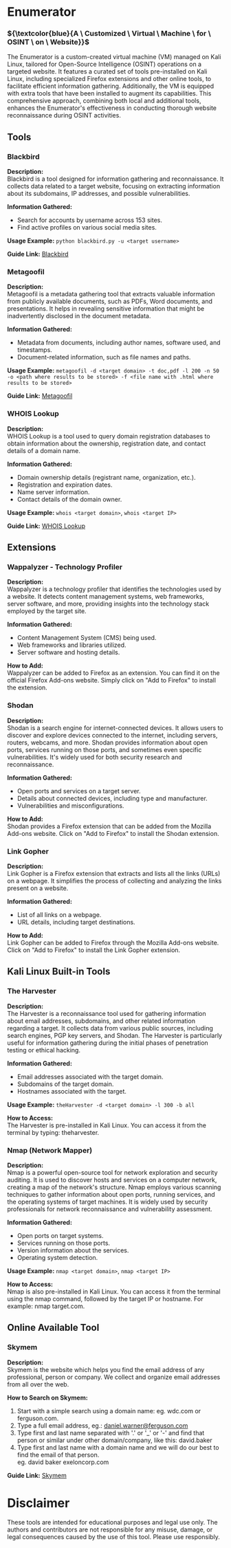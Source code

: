 # Enumerator <br>
### ${\textcolor{blue}{A \ Customized \ Virtual \ Machine \ for \ OSINT \ on \ Website}}$
The Enumerator is a custom-created virtual machine (VM) managed on Kali Linux, tailored for Open-Source Intelligence (OSINT) operations on a targeted website. It features a curated set of tools pre-installed on Kali Linux, including specialized Firefox extensions and other online tools, to facilitate efficient information gathering. Additionally, the VM is equipped with extra tools that have been installed to augment its capabilities. This comprehensive approach, combining both local and additional tools, enhances the Enumerator's effectiveness in conducting thorough website reconnaissance during OSINT activities.

## Tools <br>
### Blackbird <br>
**Description:** <br>
Blackbird is a tool designed for information gathering and reconnaissance. It collects data related to a target website, focusing on extracting information about its subdomains, IP addresses, and possible vulnerabilities. <br>

**Information Gathered:** <br>
* Search for accounts by username across 153 sites. <br>
* Find active profiles on various social media sites. <br>

**Usage Example:**
`python blackbird.py -u <target username>`

**Guide Link:** [Blackbird](https://github.com/p1ngul1n0/blackbird) <br>

### Metagoofil <br>
**Description:** <br>
Metagoofil is a metadata gathering tool that extracts valuable information from publicly available documents, such as PDFs, Word documents, and presentations. It helps in revealing sensitive information that might be inadvertently disclosed in the document metadata. <br>

**Information Gathered:** <br>
* Metadata from documents, including author names, software used, and timestamps. <br>
* Document-related information, such as file names and paths. <br>

**Usage Example:**
`metagoofil -d <target domain> -t doc,pdf -l 200 -n 50 -o <path where results to be stored> -f <file name with .html where results to be stored>`

**Guide Link:** [Metagoofil](https://www.kali.org/tools/metagoofil/) <br>

### WHOIS Lookup <br>
**Description:** <br>
WHOIS Lookup is a tool used to query domain registration databases to obtain information about the ownership, registration date, and contact details of a domain name. <br>

**Information Gathered:** <br>
* Domain ownership details (registrant name, organization, etc.). <br>
* Registration and expiration dates. <br>
* Name server information. <br>
* Contact details of the domain owner. <br>

**Usage Example:**
`whois <target domain>`, `whois <target IP>`

**Guide Link:** [WHOIS Lookup](https://www.geeksforgeeks.org/how-to-use-the-whois-command-on-ubuntu-linux) <br>

## Extensions <br>
### Wappalyzer - Technology Profiler <br>
**Description:** <br>
Wappalyzer is a technology profiler that identifies the technologies used by a website. It detects content management systems, web frameworks, server software, and more, providing insights into the technology stack employed by the target site. <br>

**Information Gathered:** <br>
* Content Management System (CMS) being used. <br>
* Web frameworks and libraries utilized. <br>
* Server software and hosting details. <br>

**How to Add:** <br>
Wappalyzer can be added to Firefox as an extension. You can find it on the official Firefox Add-ons website. Simply click on "Add to Firefox" to install the extension. <br>

### Shodan <br>
**Description:** <br>
Shodan is a search engine for internet-connected devices. It allows users to discover and explore devices connected to the internet, including servers, routers, webcams, and more. Shodan provides information about open ports, services running on those ports, and sometimes even specific vulnerabilities. It's widely used for both security research and reconnaissance. <br>

**Information Gathered:** <br>
* Open ports and services on a target server. <br>
* Details about connected devices, including type and manufacturer. <br>
* Vulnerabilities and misconfigurations. <br>

**How to Add:** <br> 
Shodan provides a Firefox extension that can be added from the Mozilla Add-ons website. Click on "Add to Firefox" to install the Shodan extension. <br>

### Link Gopher <br>
**Description:** <br>
Link Gopher is a Firefox extension that extracts and lists all the links (URLs) on a webpage. It simplifies the process of collecting and analyzing the links present on a website. <br>

**Information Gathered:** <br>
* List of all links on a webpage. <br>
* URL details, including target destinations. <br>

**How to Add:** <br>
Link Gopher can be added to Firefox through the Mozilla Add-ons website. Click on "Add to Firefox" to install the Link Gopher extension. <br> 

## Kali Linux Built-in Tools <br>
### The Harvester <br>
**Description:** <br>
The Harvester is a reconnaissance tool used for gathering information about email addresses, subdomains, and other related information regarding a target. It collects data from various public sources, including search engines, PGP key servers, and Shodan. The Harvester is particularly useful for information gathering during the initial phases of penetration testing or ethical hacking. <br>

**Information Gathered:** <br>
* Email addresses associated with the target domain. <br>
* Subdomains of the target domain. <br>
* Hostnames associated with the target. <br>

**Usage Example:**
`theHarvester -d <target domain> -l 300 -b all`

**How to Access:** <br>
The Harvester is pre-installed in Kali Linux. You can access it from the terminal by typing: theharvester. <br>

### Nmap (Network Mapper) <br>
**Description:** <br>
Nmap is a powerful open-source tool for network exploration and security auditing. It is used to discover hosts and services on a computer network, creating a map of the network's structure. Nmap employs various scanning techniques to gather information about open ports, running services, and the operating systems of target machines. It is widely used by security professionals for network reconnaissance and vulnerability assessment. <br>

**Information Gathered:** <br>
* Open ports on target systems. <br>
* Services running on those ports. <br>
* Version information about the services. <br>
* Operating system detection. <br>

**Usage Example:**
`nmap <target domain>`, `nmap <target IP>`

**How to Access:** <br>
Nmap is also pre-installed in Kali Linux. You can access it from the terminal using the nmap command, followed by the target IP or hostname. For example: nmap target.com. <br>

## Online Available Tool <br>
### Skymem <br>
**Description:** <br>
Skymem is the website which helps you find the email address of any professional, person or company. We collect and organize email addresses from all over the web. <br>

**How to Search on Skymem:** <br>
1. Start with a simple search using a domain name: eg. wdc.com or ferguson.com. <br>
2. Type a full email address, eg.: daniel.warner@ferguson.com <br>
3. Type first and last name separated with '.' or '_' or '-' and find that person or similar under other domain/company, like this: david.baker <br>
4. Type first and last name with a domain name and we will do our best to find the email of that person. <br>
eg. david baker exeloncorp.com <br>

**Guide Link:** [Skymem](https://www.skymem.info/) <br>

# Disclaimer <br>
These tools are intended for educational purposes and legal use only. The authors and contributors are not responsible for any misuse, damage, or legal consequences caused by the use of this tool. Please use responsibly. 
